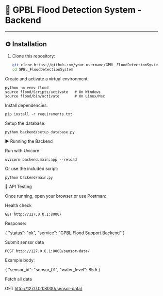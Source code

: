 # 🌊 GPBL Flood Detection System - Backend


---

## ⚙️ Installation

1. Clone this repository:
   ```bash
   git clone https://github.com/your-username/GPBL_FloodDetectionSystem.git
   cd GPBL_FloodDetectionSystem
Create and activate a virtual environment:

```
python -m venv flood
source flood/Scripts/activate   # On Windows
source flood/bin/activate       # On Linux/Mac
``` 
Install dependencies:
```
pip install -r requirements.txt
```

Setup the database:
```
python backend/setup_database.py
```
▶️ Running the Backend

Run with Uvicorn:
```
uvicorn backend.main:app --reload
```

Or use the included script:
```
python backend/main.py
```
📡 API Testing

Once running, open your browser or use Postman:

Health check
```
GET http://127.0.0.1:8000/
```

Response:

{ "status": "ok", "service": "GPBL Flood Support Backend" }


Submit sensor data
```
POST http://127.0.0.1:8000/sensor-data/
```

Example body:

{
  "sensor_id": "sensor_01",
  "water_level": 85.5
}


Fetch all data

GET http://127.0.0.1:8000/sensor-data/
